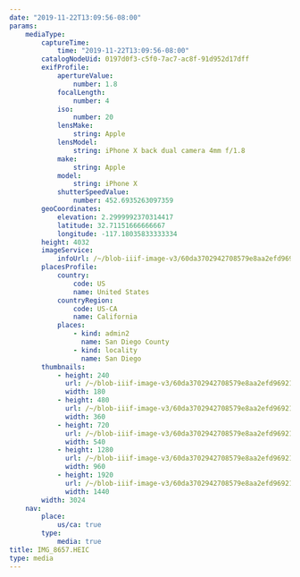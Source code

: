 ```yaml
---
date: "2019-11-22T13:09:56-08:00"
params:
    mediaType:
        captureTime:
            time: "2019-11-22T13:09:56-08:00"
        catalogNodeUid: 0197d0f3-c5f0-7ac7-ac8f-91d952d17dff
        exifProfile:
            apertureValue:
                number: 1.8
            focalLength:
                number: 4
            iso:
                number: 20
            lensMake:
                string: Apple
            lensModel:
                string: iPhone X back dual camera 4mm f/1.8
            make:
                string: Apple
            model:
                string: iPhone X
            shutterSpeedValue:
                number: 452.6935263097359
        geoCoordinates:
            elevation: 2.2999992370314417
            latitude: 32.71151666666667
            longitude: -117.18035833333334
        height: 4032
        imageService:
            infoUrl: /~/blob-iiif-image-v3/60da3702942708579e8aa2efd969216516896c242574bec221a31abd2240d7dc/info.json
        placesProfile:
            country:
                code: US
                name: United States
            countryRegion:
                code: US-CA
                name: California
            places:
                - kind: admin2
                  name: San Diego County
                - kind: locality
                  name: San Diego
        thumbnails:
            - height: 240
              url: /~/blob-iiif-image-v3/60da3702942708579e8aa2efd969216516896c242574bec221a31abd2240d7dc/full/180%2C240/0/default.jpg
              width: 180
            - height: 480
              url: /~/blob-iiif-image-v3/60da3702942708579e8aa2efd969216516896c242574bec221a31abd2240d7dc/full/360%2C480/0/default.jpg
              width: 360
            - height: 720
              url: /~/blob-iiif-image-v3/60da3702942708579e8aa2efd969216516896c242574bec221a31abd2240d7dc/full/540%2C720/0/default.jpg
              width: 540
            - height: 1280
              url: /~/blob-iiif-image-v3/60da3702942708579e8aa2efd969216516896c242574bec221a31abd2240d7dc/full/960%2C1280/0/default.jpg
              width: 960
            - height: 1920
              url: /~/blob-iiif-image-v3/60da3702942708579e8aa2efd969216516896c242574bec221a31abd2240d7dc/full/1440%2C1920/0/default.jpg
              width: 1440
        width: 3024
    nav:
        place:
            us/ca: true
        type:
            media: true
title: IMG_8657.HEIC
type: media
---
```

